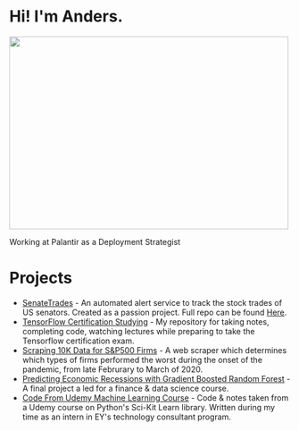 # Hi! I'm Anders. #

<img src="res/headshot.jpg" height=345 width=500>

Working at Palantir as a Deployment Strategist

# Projects #

<ul>
    <li><a href="https://anderseline.github.io/senatetrades.io/">SenateTrades</a> - An automated alert service to track the stock trades of US senators. Created as a passion project. Full repo can be found <a href="https://github.com/anderseline/SenateTrades">Here</a>.</li>
    <li><a href="https://github.com/anderseline/TensorFlowLearning">TensorFlow Certification Studying</a> - My repository for taking notes, completing code, watching lectures while preparing to take the Tensorflow certification exam.</li>
      <li><a href="https://github.com/anderseline/FirmCovidPerformance">Scraping 10K Data for S&P500 Firms</a> - A web scraper which determines which types of firms performed the worst during the onset of the pandemic, from late Februrary to March of 2020.</li>
    <li><a href="https://github.com/anderseline/MLRecessionIndication">Predicting Economic Recessions with Gradient Boosted Random Forest</a> - A final project a led for a finance & data science course.</li>
        <li><a href="https://github.com/anderseline/Python-ML">Code From Udemy Machine Learning Course</a> - Code & notes taken from a Udemy course on Python's Sci-Kit Learn library. Written during my time as an intern in EY's technology consultant program.</li>
</ul>
